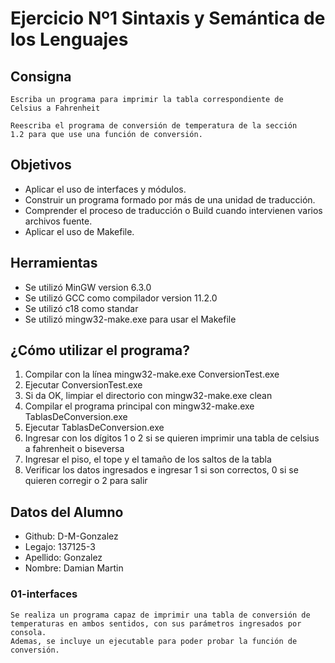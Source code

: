 # Ejercicio Nº1 Sintaxis y Semántica de los Lenguajes

## Consigna

    Escriba un programa para imprimir la tabla correspondiente de
    Celsius a Fahrenheit

    Reescriba el programa de conversión de temperatura de la sección
    1.2 para que use una función de conversión.

## Objetivos

- Aplicar el uso de interfaces y módulos.
- Construir un programa formado por más de una unidad de traducción.
- Comprender el proceso de traducción o Build cuando intervienen varios archivos fuente.
- Aplicar el uso de Makefile.

## Herramientas

- Se utilizó MinGW version 6.3.0
- Se utilizó GCC como compilador version 11.2.0
- Se utilizó c18 como standar
- Se utilizó mingw32-make.exe para usar el Makefile

## ¿Cómo utilizar el programa?

1. Compilar con la línea mingw32-make.exe ConversionTest.exe
2. Ejecutar ConversionTest.exe
3. Si da OK, limpiar el directorio con mingw32-make.exe clean
4. Compilar el programa principal con mingw32-make.exe TablasDeConversion.exe
5. Ejecutar TablasDeConversion.exe
6. Ingresar con los dígitos 1 o 2 si se quieren imprimir una tabla de celsius a fahrenheit o biseversa
7. Ingresar el piso, el tope y el tamaño de los saltos de la tabla
8. Verificar los datos ingresados e ingresar 1 si son correctos, 0 si se quieren corregir o 2 para salir

## Datos del Alumno

- Github: D-M-Gonzalez
- Legajo: 137125-3
- Apellido: Gonzalez
- Nombre: Damian Martin


### 01-interfaces

    Se realiza un programa capaz de imprimir una tabla de conversión de temperaturas en ambos sentidos, con sus parámetros ingresados por consola.
    Ademas, se incluye un ejecutable para poder probar la función de conversión.

